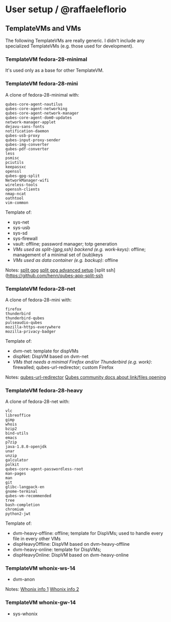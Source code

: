 # User setup / @raffaeleflorio

## TemplateVMs and VMs
The following TemplateVMs are really generic. I didn't include any specialized TemplateVMs (e.g. those used for development).

### TemplateVM fedora-28-minimal
It's used only as a base for other TemplateVM.

### TemplateVM fedora-28-mini
A clone of fedora-28-minimal with:
```
qubes-core-agent-nautilus
qubes-core-agent-networking
qubes-core-agent-network-manager
qubes-core-agent-dom0-updates
network-manager-applet
dejavu-sans-fonts
notification-daemon
qubes-usb-proxy
qubes-input-proxy-sender
qubes-img-converter
qubes-pdf-converter
less
psmisc
pciutils
keepassxc
openssl
qubes-gpg-split
NetworkManager-wifi
wireless-tools
openssh-clients
nmap-ncat
oathtool
vim-common
```

Template of:
- sys-net
- sys-usb
- sys-sd
- sys-firewall
- vault: offline; password manager; totp generation
- *VMs used as split-{gpg,ssh} backend (e.g. work-keys)*: offline; management of a minimal set of (sub)keys
- *VMs used as data container (e.g. backup)*: offline

Notes:
[split gpg](https://www.qubes-os.org/doc/split-gpg/)
[split gpg advanced setup](https://www.qubes-os.org/doc/split-gpg/#advanced-using-split-gpg-with-subkeys)
[split ssh](https://github.com/henn/qubes-app-split-ssh

### TemplateVM fedora-28-net
A clone of fedora-28-mini with:
```
firefox
thunderbird
thunderbird-qubes
pulseaudio-qubes
mozilla-https-everywhere
mozilla-privacy-badger
```

Template of:
- dvm-net: template for dispVMs
- dispNet: DispVM based on dvm-net
- *VMs that needs a minimal Firefox and/or Thunderbird (e.g. work)*: firewalled; qubes-url-redirector; custom Firefox

Notes:
[qubes-url-redirector](https://github.com/raffaeleflorio/qubes-url-redirector)
[Qubes community docs about link/files opening](https://github.com/Qubes-Community/Contents/blob/master/docs/common-tasks/opening-urls-in-vms.md)

### TemplateVM fedora-28-heavy
A clone of fedora-28-net with:
```
vlc
libreoffice
gimp
whois
bzip2
bind-utils
emacs
p7zip
java-1.8.0-openjdk
unar
unzip
galculator
polkit
qubes-core-agent-passwordless-root
man-pages
man
git
glibc-langpack-en
gnome-terminal
qubes-vm-recommended
tree
bash-completion
chromium
python2-jwt
```

Template of:
- dvm-heavy-offline: offline; template for DispVMs; used to handle every file in every other VMs
- dispHeavyOffline: DispVM based on dvm-heavy-offline
- dvm-heavy-online: template for DispVMs;
- dispHeavyOnline: DispVM based on dvm-heavy-online

### TemplateVM whonix-ws-14
- dvm-anon

Notes:
[Whonix info 1](https://www.qubes-os.org/doc/whonix)
[Whonix info 2](https://www.whonix.org/wiki/Qubes)

### TemplateVM whonix-gw-14
- sys-whonix